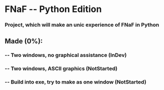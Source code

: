 # FNaF -- Python Edition
### Project, which will make an unic experience of FNaF in Python

## Made (0%):
### -- Two windows, no graphical assistance (InDev)
### -- Two windows, ASCII graphics (NotStarted)
### -- Build into exe, try to make as one window (NotStarted)
